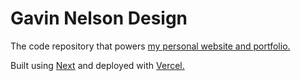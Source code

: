 # Gavin Nelson Design

The code repository that powers [my personal website and portfolio.](https://nelson.co)

Built using [Next](https://nextjs.org) and deployed with [Vercel.](https://vercel.com/home)
